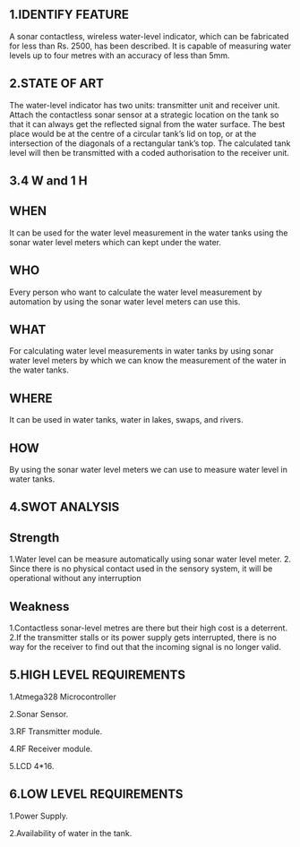 ## 1.IDENTIFY FEATURE

A sonar contactless, wireless water-level indicator, which can be fabricated for less than Rs. 2500, has been described. It is capable of measuring water levels up to four metres with an accuracy of less than 5mm.
## 2.STATE OF ART

The water-level indicator has two units: transmitter unit and receiver unit. Attach the contactless sonar sensor at a strategic location on the tank so that it can always get the reflected signal from the water surface. The best place would be at the centre of a circular tank’s lid on top, or at the intersection of the diagonals of a rectangular tank’s top. The calculated tank level will then be transmitted with a coded authorisation to the receiver unit.
## 3.4 W and 1 H

## WHEN

It can be used for the water level measurement in the water tanks using the sonar water level meters which can kept under the water.
## WHO

Every person who want to calculate the water level measurement by automation by using the sonar water level meters can use this.
## WHAT

For calculating water level measurements in water tanks by using sonar water level meters by which we can know the measurement of the water in the water tanks.
## WHERE

It can be used in water tanks, water in lakes, swaps, and rivers.
## HOW

By using the sonar water level meters we can use to measure water level in water tanks.
## 4.SWOT ANALYSIS

## Strength 

1.Water level can be measure automatically using sonar water level meter.
2. Since there is no physical contact used in the sensory system, it will be operational without any interruption 

## Weakness  

1.Contactless sonar-level metres are there but their high cost is a deterrent.
2.If the transmitter stalls or its power supply gets interrupted, there is no way for the receiver to find out that the incoming signal is no longer valid.
## 5.HIGH LEVEL REQUIREMENTS

1.Atmega328 Microcontroller

2.Sonar Sensor.

3.RF Transmitter module.

4.RF Receiver module.

5.LCD 4*16.

## 6.LOW LEVEL REQUIREMENTS

1.Power Supply.

2.Availability of water in the tank.




